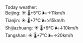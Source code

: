 Today weather:  
Beijing: ☀️ 🌡️+5°C 🌬️→11km/h  
Tianjin: ☀️ 🌡️+7°C 🌬️↘15km/h  
Shijiazhuang: ☀️ 🌡️+9°C 🌬️↓10km/h  
Tangshan: ☀️ 🌡️+7°C 🌬️→20km/h  
